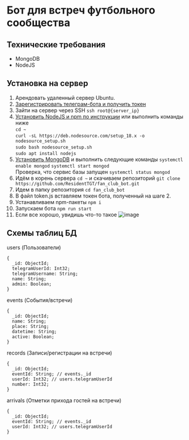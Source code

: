 # Бот для встреч футбольного сообщества 
## Технические требования
- MongoDB
- NodeJS
## Установка на сервер
1. Арендовать удаленный сервер Ubuntu.
2. [Зарегистрировать телеграм-бота и получить токен](https://core.telegram.org/bots#3-how-do-i-create-a-bot)
3. Зайти на сервер через SSH ```ssh root@{server_ip}```
4. [Установить NodeJS и npm по инструкции](https://www.digitalocean.com/community/tutorials/how-to-install-node-js-on-ubuntu-20-04-ru) или выполнить команды ниже<br>
```cd ~```<br>
```curl -sL https://deb.nodesource.com/setup_18.x -o nodesource_setup.sh```<br>
```sudo bash nodesource_setup.sh```<br>
```sudo apt install nodejs```<br>
4. [Установить MongoDB](https://www.mongodb.com/docs/manual/tutorial/install-mongodb-on-ubuntu/#install-mongodb-community-edition) и выполнить следующие команды
```systemctl enable mongod```
```systemctl start mongod```<br>
Проверка, что сервис базы запущен ```systemctl status mongod```
5. Идём в корень сервера ```cd ~``` и скачиваем репозиторий ```git clone https://github.com/ResidentTGT/fan_club_bot.git```
6. Идем в папку репозитория ```cd fan_club_bot```
7. В файл token.js вставляем токен бота, полученный на шаге 2.
8. Устанавливаем npm-пакеты ```npm i```
9. Запускаем бота ```npm run start```<br>
10. Если все хорошо, увидишь что-то такое
![image](https://user-images.githubusercontent.com/18449287/181778194-56a6bf34-7bb2-49be-bc3f-3c3a2c594704.png)

## Схемы таблиц БД
users (Пользователи)
```
{
  _id: ObjectId;
  telegramUserId: Int32;
  telegramUsername: String;
  name: String;
  admin: Boolean;
}
```
events (События/встречи)
```
{
  _id: ObjectId;
  name: String;
  place: String;
  datetime: String;
  active: Boolean;
}
```
records (Записи/регистрации на встречи)
```
{
  _id: ObjectId;
  eventId: String; // events._id
  userId: Int32; // users.telegramUserId
  number: Int32;
}
```
arrivals (Отметки прихода гостей на встречи)
```
{
  _id: ObjectId;
  eventId: String; // events._id
  userId: Int32; // users.telegramUserId
}
```
